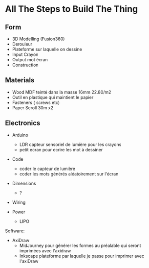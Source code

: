 # All The Steps to Build The Thing

## Form

- 3D Modelling (Fusion360)
- Derouleur
- Plateforme sur laquelle on dessine
- Input Crayon
- Output mot écran
- Construction

## Materials

- Wood MDF teinté dans la masse 16mm 22.80/m2
- Outil en plastique qui maintient le papier
- Fasteners ( screws etc)
- Paper Scroll 30m x2

## Electronics

- Arduino
    - LDR capteur sensoriel de lumière pour les crayons
    - petit ecran pour ecrire les mot à dessiner
- Code
    - coder le capteur de lumière
    - coder les mots générés aléatoirement sur l'écran

- Dimensions
    - ?
- Wiring
- Power
    - LIPO

Software:
- AxiDraw
    - MidJourney pour générer les formes au préalable qui seront imprimées avec l'axidraw
    - Inkscape plateforme par laquelle je passe pour imprimer avec l'axiDraw